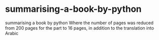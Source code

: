 # summarising-a-book-by-python
summarising a book by python Where the number of pages was reduced from 200 pages for the part to 16 pages, in addition to the translation into Arabic

